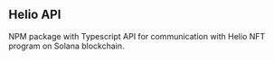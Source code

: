 ## Helio API

NPM package with Typescript API for communication with Helio NFT program on Solana blockchain.
